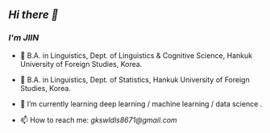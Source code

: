 
## _Hi there 👋_
### _I'm JIIN_


- 🔭 B.A. in Linguistics, Dept. of Linguistics & Cognitive Science, Hankuk University of Foreign Studies, Korea.
- 🔭 B.A. in Linguistics, Dept. of Statistics, Hankuk University of Foreign Studies, Korea.




- 🌱 I’m currently learning deep learning / machine learning / data science .

- 📫 How to reach me: _gkswldls8671@gmail.com_


